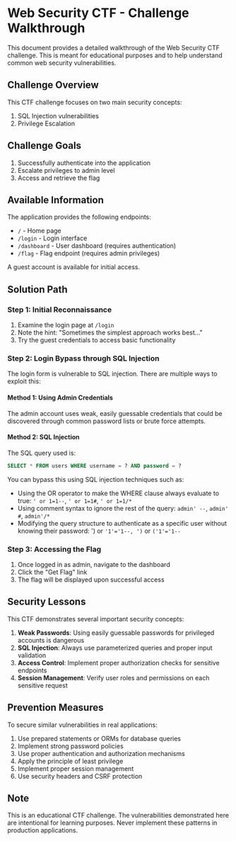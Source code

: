 # Web Security CTF - Challenge Walkthrough

This document provides a detailed walkthrough of the Web Security CTF challenge. This is meant for educational purposes and to help understand common web security vulnerabilities.

## Challenge Overview

This CTF challenge focuses on two main security concepts:

1. SQL Injection vulnerabilities
2. Privilege Escalation

## Challenge Goals

1. Successfully authenticate into the application
2. Escalate privileges to admin level
3. Access and retrieve the flag

## Available Information

The application provides the following endpoints:

- `/` - Home page
- `/login` - Login interface
- `/dashboard` - User dashboard (requires authentication)
- `/flag` - Flag endpoint (requires admin privileges)

A guest account is available for initial access.

## Solution Path

### Step 1: Initial Reconnaissance

1. Examine the login page at `/login`
2. Note the hint: "Sometimes the simplest approach works best..."
3. Try the guest credentials to access basic functionality

### Step 2: Login Bypass through SQL Injection

The login form is vulnerable to SQL injection. There are multiple ways to exploit this:

#### Method 1: Using Admin Credentials

The admin account uses weak, easily guessable credentials that could be discovered through common password lists or brute force attempts.

#### Method 2: SQL Injection

The SQL query used is:

```sql
SELECT * FROM users WHERE username = ? AND password = ?
```

You can bypass this using SQL injection techniques such as:

- Using the OR operator to make the WHERE clause always evaluate to true: `' or 1=1--`, `' or 1=1#`, `' or 1=1/*`
- Using comment syntax to ignore the rest of the query: `admin' --`, `admin' #`, `admin'/*`
- Modifying the query structure to authenticate as a specific user without knowing their password: ') or `'1'='1--, ')` or `('1'='1--`

### Step 3: Accessing the Flag

1. Once logged in as admin, navigate to the dashboard
2. Click the "Get Flag" link
3. The flag will be displayed upon successful access

## Security Lessons

This CTF demonstrates several important security concepts:

1. **Weak Passwords**: Using easily guessable passwords for privileged accounts is dangerous
2. **SQL Injection**: Always use parameterized queries and proper input validation
3. **Access Control**: Implement proper authorization checks for sensitive endpoints
4. **Session Management**: Verify user roles and permissions on each sensitive request

## Prevention Measures

To secure similar vulnerabilities in real applications:

1. Use prepared statements or ORMs for database queries
2. Implement strong password policies
3. Use proper authentication and authorization mechanisms
4. Apply the principle of least privilege
5. Implement proper session management
6. Use security headers and CSRF protection

## Note

This is an educational CTF challenge. The vulnerabilities demonstrated here are intentional for learning purposes. Never implement these patterns in production applications.
